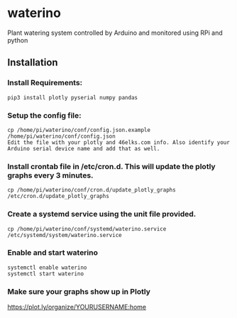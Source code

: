 # waterino
Plant watering system controlled by Arduino and monitored using RPi and python

## Installation 
### Install Requirements:
```
pip3 install plotly pyserial numpy pandas
```
### Setup the config file:
```
cp /home/pi/waterino/conf/config.json.example /home/pi/waterino/conf/config.json
Edit the file with your plotly and 46elks.com info. Also identify your Arduino serial device name and add that as well.
```
### Install crontab file in /etc/cron.d. This will update the plotly graphs every 3 minutes.
```
cp /home/pi/waterino/conf/cron.d/update_plotly_graphs /etc/cron.d/update_plotly_graphs
```
### Create a systemd service using the unit file provided.
```
cp /home/pi/waterino/conf/systemd/waterino.service /etc/systemd/system/waterino.service
```
### Enable and start waterino
```
systemctl enable waterino
systemctl start waterino
```
### Make sure your graphs show up in Plotly
https://plot.ly/organize/YOURUSERNAME:home

